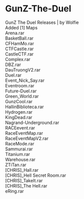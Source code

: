 # GunZ-The-Duel
GunZ The Duel Releases | by Wolfie<br>
Added [1] Maps<br>
Arena.rar	<br>
BasketBall.rar	<br>
CFHamMo.rar	<br>
CTFCastle.rar	<br>
CastleCTF.rar	<br>
Complex.rar	<br>
DBZ.rar	<br>
DauTruongV2.rar	<br>
Duel.rar	<br>
Event_Nick_Say.rar	<br>
Eventroom.rar	<br>
Future-Duel.rar	<br>
Green_World.rar	<br>
GunzCool.rar	<br>
HallinBiblioteca.rar	<br>
Hydrogen.rar	<br>
KingDead.rar	<br>
Nagrand-Underground.rar	<br>
RACEevent.rar	<br>
RaceEventMap.rar	<br>
RaceEventMapV2.rar	<br>
RaceMode.rar	<br>
Sammurai.rar	<br>
Titanium.rar	<br>
Warehouse.rar	<br>
ZTiTan.rar	<br>
[CHRIS]_Hall.rar <br>
[CHRIS]_Hell Secret Room.rar	<br>
[CHRIS]_TakeIt.rar	<br>
[CHRIS]_The Hell.rar	<br>
eRing.rar<br>
